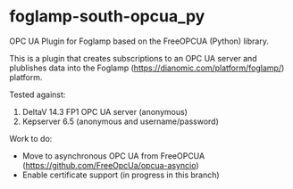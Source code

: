 # foglamp-south-opcua_py
OPC UA Plugin for Foglamp based on the FreeOPCUA (Python) library.

This is a plugin that creates subscriptions to an OPC UA server and plublishes data into the Foglamp (https://dianomic.com/platform/foglamp/) platform.

Tested against:
1. DeltaV 14.3 FP1 OPC UA server (anonymous)
2. Kepserver 6.5 (anonymous and username/password)


Work to do:
* Move to asynchronous OPC UA from FreeOPCUA (https://github.com/FreeOpcUa/opcua-asyncio)
* Enable certificate support (in progress in this branch)
